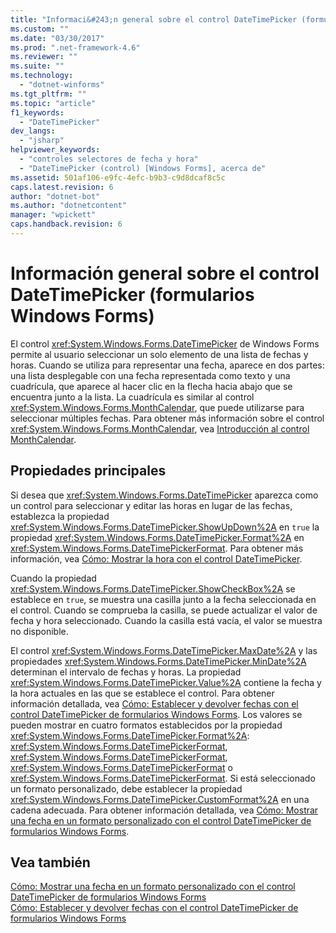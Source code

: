 ```yaml
---
title: "Informaci&#243;n general sobre el control DateTimePicker (formularios Windows Forms) | Microsoft Docs"
ms.custom: ""
ms.date: "03/30/2017"
ms.prod: ".net-framework-4.6"
ms.reviewer: ""
ms.suite: ""
ms.technology: 
  - "dotnet-winforms"
ms.tgt_pltfrm: ""
ms.topic: "article"
f1_keywords: 
  - "DateTimePicker"
dev_langs: 
  - "jsharp"
helpviewer_keywords: 
  - "controles selectores de fecha y hora"
  - "DateTimePicker (control) [Windows Forms], acerca de"
ms.assetid: 501af106-e9fc-4efc-b9b3-c9d8dcaf8c5c
caps.latest.revision: 6
author: "dotnet-bot"
ms.author: "dotnetcontent"
manager: "wpickett"
caps.handback.revision: 6
---
```

# Informaci&#243;n general sobre el control DateTimePicker (formularios Windows Forms)
El control <xref:System.Windows.Forms.DateTimePicker> de Windows Forms permite al usuario seleccionar un solo elemento de una lista de fechas y horas.  Cuando se utiliza para representar una fecha, aparece en dos partes: una lista desplegable con una fecha representada como texto y una cuadrícula, que aparece al hacer clic en la flecha hacia abajo que se encuentra junto a la lista.  La cuadrícula es similar al control <xref:System.Windows.Forms.MonthCalendar>, que puede utilizarse para seleccionar múltiples fechas.  Para obtener más información sobre el control <xref:System.Windows.Forms.MonthCalendar>, vea [Introducción al control MonthCalendar](../../../../docs/framework/winforms/controls/monthcalendar-control-overview-windows-forms.md).  
  
## Propiedades principales  
 Si desea que <xref:System.Windows.Forms.DateTimePicker> aparezca como un control para seleccionar y editar las horas en lugar de las fechas, establezca la propiedad <xref:System.Windows.Forms.DateTimePicker.ShowUpDown%2A> en `true` la propiedad <xref:System.Windows.Forms.DateTimePicker.Format%2A> en <xref:System.Windows.Forms.DateTimePickerFormat>.  Para obtener más información, vea [Cómo: Mostrar la hora con el control DateTimePicker](../../../../docs/framework/winforms/controls/how-to-display-time-with-the-datetimepicker-control.md).  
  
 Cuando la propiedad <xref:System.Windows.Forms.DateTimePicker.ShowCheckBox%2A> se establece en `true`, se muestra una casilla junto a la fecha seleccionada en el control.  Cuando se comprueba la casilla, se puede actualizar el valor de fecha y hora seleccionado.  Cuando la casilla está vacía, el valor se muestra no disponible.  
  
 El control <xref:System.Windows.Forms.DateTimePicker.MaxDate%2A> y las propiedades <xref:System.Windows.Forms.DateTimePicker.MinDate%2A> determinan el intervalo de fechas y horas.  La propiedad <xref:System.Windows.Forms.DateTimePicker.Value%2A> contiene la fecha y la hora actuales en las que se establece el control.  Para obtener información detallada, vea [Cómo: Establecer y devolver fechas con el control DateTimePicker de formularios Windows Forms](../../../../docs/framework/winforms/controls/how-to-set-and-return-dates-with-the-windows-forms-datetimepicker-control.md).  Los valores se pueden mostrar en cuatro formatos establecidos por la propiedad <xref:System.Windows.Forms.DateTimePicker.Format%2A>: <xref:System.Windows.Forms.DateTimePickerFormat>, <xref:System.Windows.Forms.DateTimePickerFormat>, <xref:System.Windows.Forms.DateTimePickerFormat> o <xref:System.Windows.Forms.DateTimePickerFormat>.  Si está seleccionado un formato personalizado, debe establecer la propiedad <xref:System.Windows.Forms.DateTimePicker.CustomFormat%2A> en una cadena adecuada.  Para obtener información detallada, vea [Cómo: Mostrar una fecha en un formato personalizado con el control DateTimePicker de formularios Windows Forms](../../../../docs/framework/winforms/controls/display-a-date-in-a-custom-format-with-wf-datetimepicker-control.md).  
  
## Vea también  
 [Cómo: Mostrar una fecha en un formato personalizado con el control DateTimePicker de formularios Windows Forms](../../../../docs/framework/winforms/controls/display-a-date-in-a-custom-format-with-wf-datetimepicker-control.md)   
 [Cómo: Establecer y devolver fechas con el control DateTimePicker de formularios Windows Forms](../../../../docs/framework/winforms/controls/how-to-set-and-return-dates-with-the-windows-forms-datetimepicker-control.md)
